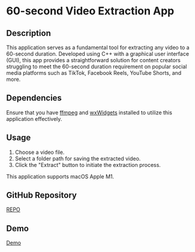 # 60-second Video Extraction App

## Description
This application serves as a fundamental tool for extracting any video to a 60-second duration. Developed using C++ with a graphical user interface (GUI), this app provides a straightforward solution for content creators struggling to meet the 60-second duration requirement on popular social media platforms such as TikTok, Facebook Reels, YouTube Shorts, and more.

## Dependencies
Ensure that you have [ffmpeg](https://ffmpeg.org/) and [wxWidgets](https://www.wxwidgets.org/) installed to utilize this application effectively.

## Usage
1. Choose a video file.
2. Select a folder path for saving the extracted video.
3. Click the "Extract" button to initiate the extraction process.

This application supports macOS Apple M1.

## GitHub Repository
[REPO](https://github.com/IPROG-TECH/ssve-executable-files)

## Demo
[Demo](https://youtu.be/yPEAInzlrOY)
